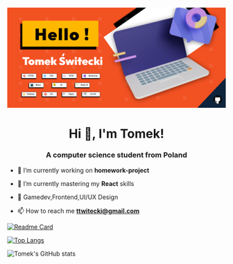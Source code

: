 ![Tomek's Github banner](banner.png)

<h1 align="center">Hi 👋, I'm Tomek!</h1>
<h3 align="center">A computer science student from Poland</h3>

- 🔭 I’m currently working on **homework-project**

- 🌱 I’m currently mastering my **React** skills

- 📰 Gamedev,Frontend,UI/UX Design

- 📫 How to reach me **ttwitecki@gmail.com**


[![Readme Card](https://github-readme-stats.vercel.app/api/pin/?username=TomekSwitecki&repo=homework-project&theme=react)](https://github.com/TomekSwitecki/homework-project)

[![Top Langs](https://github-readme-stats.vercel.app/api/top-langs/?username=TomekSwitecki&layout=compact&theme=react)](https://github.com/TomekSwitecki/github-readme-stats)

![Tomek's GitHub stats](https://github-readme-stats.vercel.app/api?username=TomekSwitecki&show_icons=true&theme=react)


